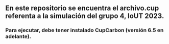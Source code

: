 ## En este repositorio se encuentra el archivo.cup referenta a la simulación del grupo 4, IoUT 2023.
### Para ejecutar, debe tener instalado CupCarbon (versión 6.5 en adelante).
